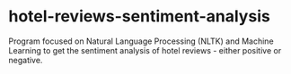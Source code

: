 # hotel-reviews-sentiment-analysis
Program focused on Natural Language Processing (NLTK) and Machine Learning to get the sentiment analysis of hotel reviews - either positive or negative.
